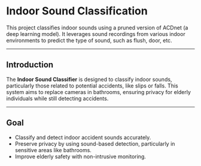# Indoor Sound Classification

This project classifies indoor sounds using a pruned version of ACDnet (a deep learning model). It leverages sound recordings from various indoor environments to predict the type of sound, such as flush, door, etc.

---

## Introduction  

The **Indoor Sound Classifier** is designed to classify indoor sounds, particularly those related to potential accidents, like slips or falls. This system aims to replace cameras in bathrooms, ensuring privacy for elderly individuals while still detecting accidents.

---

## Goal
- Classify and detect indoor accident sounds accurately.
- Preserve privacy by using sound-based detection, particularly in sensitive areas like bathrooms.
- Improve elderly safety with non-intrusive monitoring.
